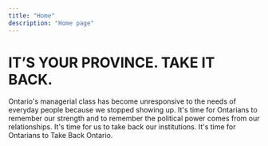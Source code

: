 ```yaml
---
title: "Home"
description: "Home page"
---
```

# IT’S YOUR PROVINCE. TAKE IT BACK.
Ontario's managerial class has become unresponsive to the needs of everyday people because we stopped showing up. It's time for Ontarians to remember our strength and to remember the political power comes from our relationships. It's time for us to take back our institutions. It's time for Ontarians to Take Back Ontario.
